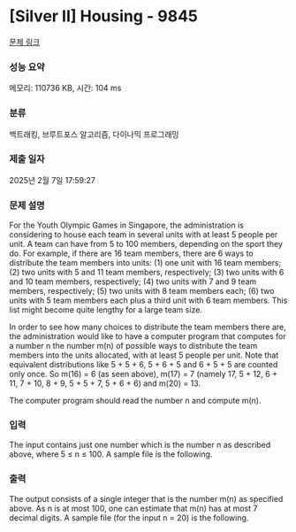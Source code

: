 # [Silver II] Housing - 9845 

[문제 링크](https://www.acmicpc.net/problem/9845) 

### 성능 요약

메모리: 110736 KB, 시간: 104 ms

### 분류

백트래킹, 브루트포스 알고리즘, 다이나믹 프로그래밍

### 제출 일자

2025년 2월 7일 17:59:27

### 문제 설명

<p>For the Youth Olympic Games in Singapore, the administration is considering to house each team in several units with at least 5 people per unit. A team can have from 5 to 100 members, depending on the sport they do. For example, if there are 16 team members, there are 6 ways to distribute the team members into units: (1) one unit with 16 team members; (2) two units with 5 and 11 team members, respectively; (3) two units with 6 and 10 team members, respectively; (4) two units with 7 and 9 team members, respectively; (5) two units with 8 team members each; (6) two units with 5 team members each plus a third unit with 6 team members. This list might become quite lengthy for a large team size.</p>

<p>In order to see how many choices to distribute the team members there are, the administration would like to have a computer program that computes for a number n the number m(n) of possible ways to distribute the team members into the units allocated, with at least 5 people per unit. Note that equivalent distributions like 5 + 5 + 6, 5 + 6 + 5 and 6 + 5 + 5 are counted only once. So m(16) = 6 (as seen above), m(17) = 7 (namely 17, 5 + 12, 6 + 11, 7 + 10, 8 + 9, 5 + 5 + 7, 5 + 6 + 6) and m(20) = 13.</p>

<p>The computer program should read the number n and compute m(n).</p>

### 입력 

 <p>The input contains just one number which is the number n as described above, where 5 ≤ n ≤ 100. A sample file is the following.</p>

### 출력 

 <p>The output consists of a single integer that is the number m(n) as specified above. As n is at most 100, one can estimate that m(n) has at most 7 decimal digits. A sample file (for the input n = 20) is the following.</p>

